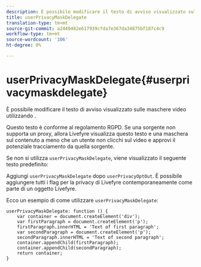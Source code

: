 ```yaml
---
description: È possibile modificare il testo di avviso visualizzato sulle maschere video utilizzando .
title: userPrivacyMaskDelegate
translation-type: tm+mt
source-git-commit: a2449482e617939cfda7e367da34875bf187c4c9
workflow-type: tm+mt
source-wordcount: '106'
ht-degree: 0%

---
```



# userPrivacyMaskDelegate{#userprivacymaskdelegate}

È possibile modificare il testo di avviso visualizzato sulle maschere video utilizzando .

Questo testo è conforme al regolamento RGPD. Se una sorgente non supporta un proxy, allora Livefyre visualizza questo testo e una maschera sul contenuto a meno che un utente non clicchi sul video e approvi il potenziale tracciamento da quella sorgente.

Se non si utilizza `userPrivacyMaskDelegate`, viene visualizzato il seguente testo predefinito:

Aggiungi `userPrivacyMaskDelegate` dopo `userPrivacyOptOut`. È possibile aggiungere tutti i flag per la privacy di Livefyre contemporaneamente come parte di un oggetto Livefyre.

Ecco un esempio di come utilizzare `userPrivacyMaskDelegate`:

```
userPrivacyMaskDelegate: function () { 
    var container = document.createElement('div'); 
    var firstParagraph = document.createElement('p'); 
    firstParagraph.innerHTML = 'Text of first paragraph'; 
    var secondParagraph = document.createElement('p'); 
    secondParagraph.innerHTML = 'Text of second paragraph'; 
    container.appendChild(firstParagraph); 
    container.appendChild(secondParagraph); 
    return container; 
}
```
